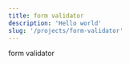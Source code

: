 ```yaml
---
title: form validator
description: 'Hello world' 
slug: '/projects/form-validator'
--- 
```



form validator